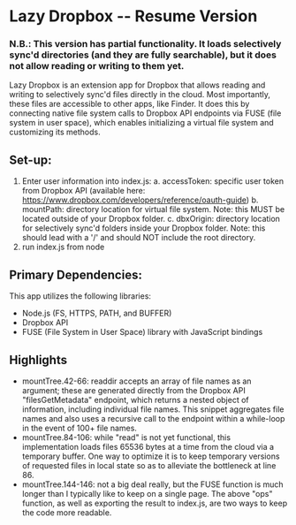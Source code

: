 # Lazy Dropbox -- Resume Version

### N.B.: This version has partial functionality. It loads selectively sync'd directories (and they are fully searchable), but it does not allow reading or writing to them yet.

Lazy Dropbox is an extension app for Dropbox that allows reading and writing to selectively sync'd files directly in the cloud. Most importantly, these files are accessible to other apps, like Finder. It does this by connecting native file system calls to Dropbox API endpoints via FUSE (file system in user space), which enables initializing a virtual file system and customizing its methods.

## Set-up:

1. Enter user information into index.js:
  a. accessToken: specific user token from Dropbox API (available here: https://www.dropbox.com/developers/reference/oauth-guide)
  b. mountPath: directory location for virtual file system. Note: this MUST be located outside of your Dropbox folder.
  c. dbxOrigin: directory location for selectively sync'd folders inside your Dropbox folder. Note: this should lead with a '/' and should NOT include the root directory.
2. run index.js from node

## Primary Dependencies:

This app utilizes the following libraries:
- Node.js (FS, HTTPS, PATH, and BUFFER)
- Dropbox API
- FUSE (File System in User Space) library with JavaScript bindings

## Highlights

- mountTree.42-66: readdir accepts an array of file names as an argument; these are generated directly from the Dropbox API "filesGetMetadata" endpoint, which returns a nested object of information, including individual file names. This snippet aggregates file names and also uses a recursive call to the endpoint within a while-loop in the event of 100+ file names.
- mountTree.84-106: while "read" is not yet functional, this implementation loads files 65536 bytes at a time from the cloud via a temporary buffer. One way to optimize it is to keep temporary versions of requested files in local state so as to alleviate the bottleneck at line 86.
- mountTree.144-146: not a big deal really, but the FUSE function is much longer than I typically like to keep on a single page. The above "ops" function, as well as exporting the result to index.js, are two ways to keep the code more readable.
